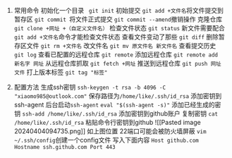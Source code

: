 1. 常用命令
	初始化一个目录
		` git init`
	初始提交
		`git add +文件名`将文件提交到暂存区
		`git commit `将文件正式提交
		`git commit --amend`撤销操作
	克隆仓库
		`git clone +网址 +（自定义文件名）`
	检查文件状态
			`git status`
			新文件需要配合`git add +文件名`命令才能检查文件状态
	查看文件变动了那些
			`git diff`
	删除暂存区文件
			`git rm +文件名`
	改文件名
			`git mv 原文件名 新文件名`
	查看提交历史
			`git log`
	查看已配置的远程仓库
	`git remote`
	添加远程仓库
		`git remote add 新名字 网址`
	从远程仓库抓取
		`git fetch +网址`
	推送到远程仓库
		`git push 网址 文件`
	打上版本标签
		`git tag "标签"`
		
		
1. 配置方法
	生成ssh密钥
		`ssh-keygen -t rsa -b 4096 -C "xiaomo985@outlook.com"`
		保存路径为`/home/like/.ssh/id_rsa`
	添加密钥到ssh-agent
		后台启动`ssh-agent`
		`eval "$(ssh-agent -s)"`
		添加已经生成的密钥
		`ssh-add /home/like/.ssh/id_rsa`
	添加密钥到github账户
		复制密钥
		`cat /home/like/.ssh/id_rsa`
		粘贴命令行密钥到github
		![[Pasted image 20240404094735.png]]
		如上图位置
	22端口可能会被防火墙屏蔽
		`vim ~/.ssh/config`创建一个config文件
		写入下面内容
		```Host github.com
			Hostname ssh.github.com
			Port 443```
		